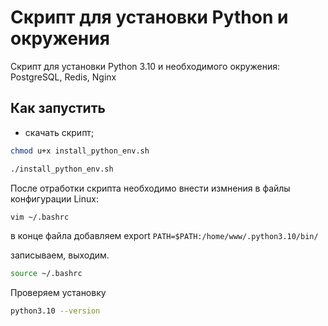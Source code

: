 # Скрипт для установки Python и окружения

Скрипт для установки Python 3.10 и необходимого окружения: PostgreSQL, Redis, Nginx

## Как запустить

- скачать скрипт;
```sh
chmod u+x install_python_env.sh
```

```sh
./install_python_env.sh
```

После отработки скрипта необходимо внести измнения в файлы конфигурации Linux:

```sh
vim ~/.bashrc
```

в конце файла добавляем export ```PATH=$PATH:/home/www/.python3.10/bin/```

записываем, выходим.

```sh
source ~/.bashrc
```

Проверяем установку
```sh
python3.10 --version
```